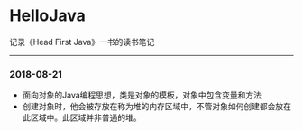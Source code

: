 # HelloJava

记录《Head First Java》一书的读书笔记

----

### 2018-08-21

- 面向对象的Java编程思想，类是对象的模板，对象中包含变量和方法
- 创建对象时，他会被存放在称为堆的内存区域中，不管对象如何创建都会放在此区域中。此区域并非普通的堆。

